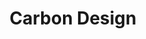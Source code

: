 ---
blog: https://medium.com/carbondesign
git: https://github.com/carbon-design-system/carbon
logohandle: carbondesignsystem
sort: carbondesignsystem
title: Carbon Design
twitter: https://x.com/_carbondesign
website: https://carbondesignsystem.com/
---